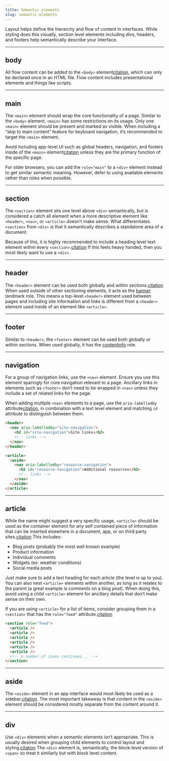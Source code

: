 ```yaml
---
title: Semantic elements
slug: semantic-elements
---
```


Layout helps define the hierarchy and flow of content in interfaces. While styling does this visually, section level elements including divs, headers, and footers help semantically describe your interface.

---

## body

All flow content can be added to the `<body>` element[citation](https://developer.mozilla.org/en-US/docs/Web/HTML/Content_categories#flow_content), which can only be declared once in an HTML file. Flow content includes presentational elements and things like scripts.

---

## main

The `<main>` element should wrap the core functionality of a page. Similar to the `<body>` element, `<main>` has some restrictions on its usage. Only one `<main>` element should be present and marked as visible. When including a “skip to main content” feature for keyboard navigation, it’s recommended to target the `<main>` element.

Avoid including app-level UI such as global headers, navigation, and footers inside of the `<main>` element[citation](https://developer.mozilla.org/en-US/docs/Web/HTML/Element/main#usage_notes) unless they are the primary function of the specific page.

For older browsers, you can add the `role="main"` to a `<div>` element instead to get similar semantic meaning. However, defer to using available elements rather than roles when possible.

---

## section

The `<section>` element sits one level above `<div>` semantically, but is considered a catch all element when a more descriptive element like `<header>`, `<nav>`, or `<article>` doesn’t make sense. What differentiates `<section>` from `<div>` is that it semantically describes a standalone area of a document.

Because of this, it is highly recommended to include a heading level text element within every `<section>`.[citation](https://developer.mozilla.org/en-US/docs/Web/HTML/Element/section) If this feels heavy handed, then you most likely want to use a `<div>`.

---

## header

The `<header>` element can be used both globally and within sections.[citation](https://developer.mozilla.org/en-US/docs/Web/HTML/Element/header#usage_notes) When used outside of other sectioning elements, it acts as the [banner](https://developer.mozilla.org/en-US/docs/Web/Accessibility/ARIA/Roles/banner_role) landmark role. This means a top-level `<header>` element used between pages and including site information and links is different from a `<header>` element used inside of an element like `<article>`.

---

## footer

Similar to `<header>`, the `<footer>` element can be used both globally or within sections. When used globally, it has the [contentinfo](https://developer.mozilla.org/en-US/docs/Web/Accessibility/ARIA/Roles/contentinfo_role) role.

---

## navigation

For a group of navigation links, use the `<nav>` element. Ensure you use this element sparingly for core navigation relevant to a page. Ancillary links in elements such as `<footer>` don’t need to be wrapped in `<nav>` unless they include a set of related links for the page.

When adding multiple `<nav>` elements to a page, use the `aria-labelledby` attribute[citation](https://developer.mozilla.org/en-US/docs/Web/HTML/Element/Heading_Elements#labeling_section_content), in combination with a text level element and matching `id` attribute to distinguish between them.

```html
<header>
  <nav aria-labelledby="site-navigation">
    <h2 id="site-navigation">Site links</h2>
    <!-- links -->
  </nav>
</header>

<article>
  <aside>
    <nav aria-labelledby="resource-navigation">
      <h2 id="resource-navigation">Additional resources</h2>
      <!-- links -->
    </nav>
  </aside>
</article>
```

---

## article

While the name might suggest a very specific usage, `<article>` should be used as the container element for any self contained piece of information that can be inserted elsewhere in a document, app, or on third party sites.[citation](https://developer.mozilla.org/en-US/docs/Web/HTML/Element/article) This includes:

- Blog posts (probably the most well known example)
- Product information
- Individual comments
- Widgets (ex: weather conditions)
- Social media posts

Just make sure to add a text heading for each article (the level is up to you). You can also nest `<article>` elements within another, as long as it relates to the parent (a great example is comments on a blog post). When doing this, avoid using a child `<article>` element for ancillary details that don’t make sense on their own.

If you are using `<article>` for a list of items, consider grouping them in a `<section>` that has the `role="feed"` attribute.[citation](https://developer.mozilla.org/en-US/docs/Web/Accessibility/ARIA/Roles/feed_role)

```html
<section role="feed">
  <article />
  <article />
  <article />
  <article />
  <article />
  <article />
  <!-- n number of items continues... -->
</section>
```

---

## aside

The `<aside>` element in an app interface would most likely be used as a sidebar.[citation](https://html.spec.whatwg.org/multipage/sections.html#the-aside-element). The most important takeaway is that content in the `<aside>` element should be considered mostly separate from the content around it.

---

## div

Use `<div>` elements when a semantic elements isn’t appropriate. This is usually desired when grouping child elements to control layout and styling.[citation](https://developer.mozilla.org/en-US/docs/Web/HTML/Element/div#usage_notes) The `<div>` element is, semantically, the block-level version of `<span>` so treat it similarly but with block level content.
